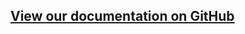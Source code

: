 ## [View our documentation on GitHub](https://github.com/venicegeo/pelias-documentation/blob/master/README.md)
